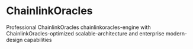 # ChainlinkOracles
Professional ChainlinkOracles chainlinkoracles-engine with ChainlinkOracles-optimized scalable-architecture and enterprise modern-design capabilities

